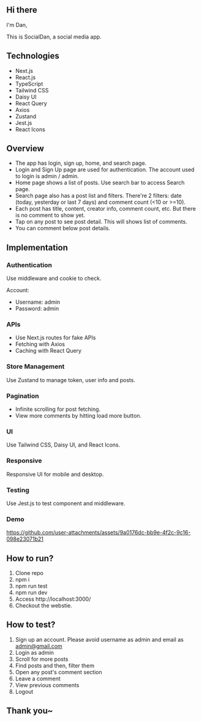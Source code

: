 ## Hi there

I'm Dan,

This is SocialDan, a social media app.

## Technologies

* Next.js
* React.js
* TypeScript
* Tailwind CSS
* Daisy UI
* React Query
* Axios
* Zustand
* Jest.js
* React Icons

## Overview

* The app has login, sign up, home, and search page.
* Login and Sign Up page are used for authentication. The account used to login is admin / admin. 
* Home page shows a list of posts. Use search bar to access Search page.
* Search page also has a post list and filters. There're 2 filters: date (today, yesterday or last 7 days) and comment count (<10 or >=10).
* Each post has title, content, creator info, comment count, etc. But there is no comment to show yet.
* Tap on any post to see post detail. This will shows list of comments.
* You can comment below post details.

## Implementation

### Authentication

Use middleware and cookie to check.

Account:
* Username: admin
* Password: admin

### APIs

* Use Next.js routes for fake APIs
* Fetching with Axios
* Caching with React Query

### Store Management

Use Zustand to manage token, user info and posts.

### Pagination

* Infinite scrolling for post fetching.
* View more comments by hitting load more button.

### UI

Use Tailwind CSS, Daisy UI, and React Icons.

### Responsive

Responsive UI for mobile and desktop.

### Testing

Use Jest.js to test component and middleware.

### Demo

https://github.com/user-attachments/assets/9a0176dc-bb9e-4f2c-9c16-098e23071b21

## How to run?

1. Clone repo
2. npm i
3. npm run test
4. npm run dev
5. Access http://localhost:3000/
6. Checkout the webstie.

## How to test?

1. Sign up an account. Please avoid username as admin and email as admin@gmail.com
2. Login as admin
3. Scroll for more posts
4. Find posts and then, filter them
5. Open any post's comment section
6. Leave a comment
7. View previous comments
8. Logout

## Thank you~
